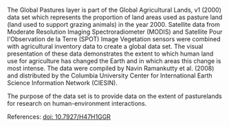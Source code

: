 The Global Pastures layer is part of the Global Agricultural Lands, v1 (2000) data set which represents the proportion of land areas used as pasture land (land used to support grazing animals) in the year 2000. Satellite data from Moderate Resolution Imaging Spectroradiometer (MODIS) and Satellite Pour l'Observation de la Terre (SPOT) Image Vegetation sensors were combined with agricultural inventory data to create a global data set. The visual presentation of these data demonstrates the extent to which human land use for agriculture has changed the Earth and in which areas this change is most intense. The data were compiled by Navin Ramankutty et al. (2008) and distributed by the Columbia University Center for International Earth Science Information Network (CIESIN).

The purpose of the data set is to provide data on the extent of pasturelands for research on human-environment interactions.

References: [doi: 10.7927/H47H1GGR](https://doi.org/10.7927/H47H1GGR)
